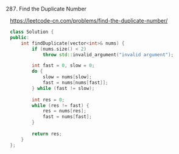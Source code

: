 287. Find the Duplicate Number

https://leetcode-cn.com/problems/find-the-duplicate-number/



```cpp
class Solution {
public:
    int findDuplicate(vector<int>& nums) {
        if (nums.size() < 2) 
            throw std::invalid_argument("invalid argument");

        int fast = 0, slow = 0;
        do {
            slow = nums[slow];
            fast = nums[nums[fast]];
        } while (fast != slow);
        
        int res = 0;
        while (res != fast) {
            res = nums[res];
            fast = nums[fast];
        }
        
        return res;
    }
};
```